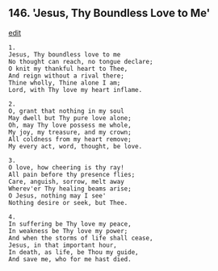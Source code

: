 
## 146.  'Jesus, Thy Boundless Love to Me'
[edit](https://docs.google.com/document/d/195CkWF%2D4YBy7QXz_vffh8JsfdlqirpDf/edit?mode=html)




    1.
    Jesus, Thy boundless love to me 
    No thought can reach, no tongue declare; 
    O knit my thankful heart to Thee, 
    And reign without a rival there; 
    Thine wholly, Thine alone I am; 
    Lord, with Thy love my heart inflame. 

    2.
    O, grant that nothing in my soul 
    May dwell but Thy pure love alone; 
    Oh, may Thy love possess me whole, 
    My joy, my treasure, and my crown; 
    All coldness from my heart remove; 
    My every act, word, thought, be love. 

    3.
    O love, how cheering is thy ray! 
    All pain before thy presence flies; 
    Care, anguish, sorrow, melt away 
    Wherev'er Thy healing beams arise; 
    O Jesus, nothing may I see' 
    Nothing desire or seek, but Thee. 

    4.
    In suffering be Thy love my peace, 
    In weakness be Thy love my power; 
    And when the storms of life shall cease, 
    Jesus, in that important hour, 
    In death, as life, be Thou my guide, 
    And save me, who for me hast died.
